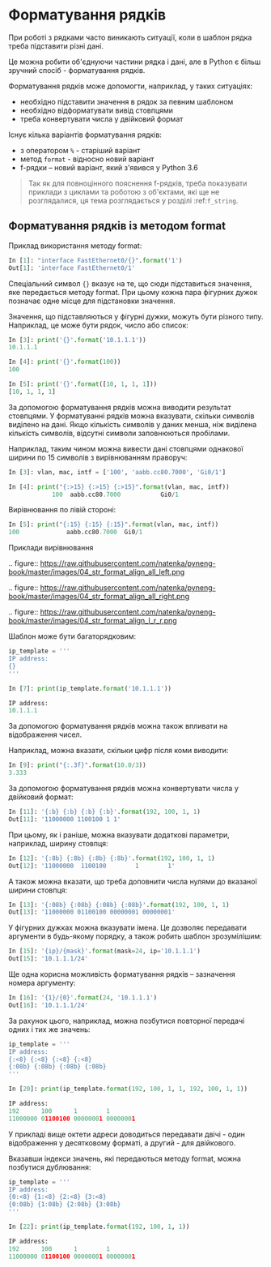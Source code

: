# Форматування рядків

При роботі з рядками часто виникають ситуації, коли в шаблон рядка треба
підставити різні дані.

Це можна робити об'єднуючи частини рядка і дані, але в Python є більш зручний
спосіб - форматування рядків.

Форматування рядків може допомогти, наприклад, у таких ситуаціях:

* необхідно підставити значення в рядок за певним шаблоном
* необхідно відформатувати вивід стовпцями
* треба конвертувати числа у двійковий формат

Існує кілька варіантів форматування рядків:

* з оператором ``%`` - старіший варіант
* метод ``format`` - відносно новий варіант
* f-рядки – новий варіант, який з'явився у Python 3.6


> Так як для повноцінного пояснення f-рядків, треба показувати приклади з
> циклами та роботою з об'єктами, які ще не розглядалися, ця тема
> розглядається у розділі :ref:`f_string`.


## Форматування рядків із методом format

Приклад використання методу format:

```python
In [1]: "interface FastEthernet0/{}".format('1')
Out[1]: 'interface FastEthernet0/1'
```

Спеціальний символ ``{}`` вказує на те, що сюди підставиться значення, яке
передається методу format. При цьому кожна пара фігурних дужок позначає одне
місце для підстановки значення.

Значення, що підставляються у фігурні дужки, можуть бути різного типу.
Наприклад, це може бути рядок, число або список:

```python
In [3]: print('{}'.format('10.1.1.1'))
10.1.1.1

In [4]: print('{}'.format(100))
100

In [5]: print('{}'.format([10, 1, 1, 1]))
[10, 1, 1, 1]
```

За допомогою форматування рядків можна виводити результат стовпцями. У
форматуванні рядків можна вказувати, скільки символів виділено на дані. Якщо
кількість символів у даних менша, ніж виділена кількість символів, відсутні
символи заповнюються пробілами.

Наприклад, таким чином можна вивести дані стовпцями однакової ширини по 15
символів з вирівнюванням праворуч:

```python
In [3]: vlan, mac, intf = ['100', 'aabb.cc80.7000', 'Gi0/1']

In [4]: print("{:>15} {:>15} {:>15}".format(vlan, mac, intf))
            100  aabb.cc80.7000           Gi0/1
```

Вирівнювання по лівій стороні:

```python
In [5]: print("{:15} {:15} {:15}".format(vlan, mac, intf))
100             aabb.cc80.7000  Gi0/1
```

Приклади вирівнювання

.. figure:: https://raw.githubusercontent.com/natenka/pyneng-book/master/images/04_str_format_align_all_left.png

.. figure:: https://raw.githubusercontent.com/natenka/pyneng-book/master/images/04_str_format_align_all_right.png

.. figure:: https://raw.githubusercontent.com/natenka/pyneng-book/master/images/04_str_format_align_l_r_r.png

Шаблон може бути багаторядковим:

```python
ip_template = '''
IP address:
{}
'''

In [7]: print(ip_template.format('10.1.1.1'))

IP address:
10.1.1.1
```

За допомогою форматування рядків можна також впливати на відображення чисел.

Наприклад, можна вказати, скільки цифр після коми виводити:

```python
In [9]: print("{:.3f}".format(10.0/3))
3.333
```

За допомогою форматування рядків можна конвертувати числа у двійковий формат:

```python
In [11]: '{:b} {:b} {:b} {:b}'.format(192, 100, 1, 1)
Out[11]: '11000000 1100100 1 1'
```

При цьому, як і раніше, можна вказувати додаткові параметри, наприклад, ширину
стовпця:

```python
In [12]: '{:8b} {:8b} {:8b} {:8b}'.format(192, 100, 1, 1)
Out[12]: '11000000  1100100        1        1'
```

А також можна вказати, що треба доповнити числа нулями до вказаної ширини стовпця:

```python
In [13]: '{:08b} {:08b} {:08b} {:08b}'.format(192, 100, 1, 1)
Out[13]: '11000000 01100100 00000001 00000001'
```

У фігурних дужках можна вказувати імена. Це дозволяє передавати аргументи в
будь-якому порядку, а також робить шаблон зрозумілішим:

```python
In [15]: '{ip}/{mask}'.format(mask=24, ip='10.1.1.1')
Out[15]: '10.1.1.1/24'
```

Ще одна корисна можливість форматування рядків – зазначення номера аргументу:

```python
In [16]: '{1}/{0}'.format(24, '10.1.1.1')
Out[16]: '10.1.1.1/24'
```

За рахунок цього, наприклад, можна позбутися повторної передачі одних і тих же значень:

```python
ip_template = '''
IP address:
{:<8} {:<8} {:<8} {:<8}
{:08b} {:08b} {:08b} {:08b}
'''

In [20]: print(ip_template.format(192, 100, 1, 1, 192, 100, 1, 1))

IP address:
192      100      1        1
11000000 01100100 00000001 00000001
```

У прикладі вище октети адреси доводиться передавати двічі - один відображення у
десятковому форматі, а другий - для двійкового.

Вказавши індекси значень, які передаються методу format, можна позбутися
дублювання:

```python
ip_template = '''
IP address:
{0:<8} {1:<8} {2:<8} {3:<8}
{0:08b} {1:08b} {2:08b} {3:08b}
'''

In [22]: print(ip_template.format(192, 100, 1, 1))

IP address:
192      100      1        1
11000000 01100100 00000001 00000001
```
